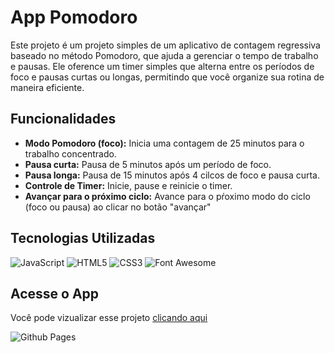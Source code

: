 # App Pomodoro

Este projeto é um projeto simples de um aplicativo de contagem regressiva baseado no método Pomodoro, que ajuda a gerenciar o tempo de trabalho e pausas. Ele oference um timer simples que alterna entre os períodos de foco e pausas curtas ou longas, permitindo que você organize sua rotina de maneira eficiente.

## Funcionalidades
- **Modo Pomodoro (foco):** Inicia uma contagem de 25 minutos para o trabalho concentrado.
- **Pausa curta:** Pausa de 5 minutos após um período de foco.
- **Pausa longa:** Pausa de 15 minutos após 4 cilcos de foco e pausa curta.
- **Controle de Timer:** Inicie, pause e reinicie o timer.
- **Avançar para o próximo ciclo:** Avance para o pŕoximo modo do ciclo (foco ou pausa) ao clicar no botão "avançar"

## Tecnologias Utilizadas
![JavaScript](https://img.shields.io/badge/javascript-%23323330.svg?style=for-the-badge&logo=javascript&logoColor=%23F7DF1E)
![HTML5](https://img.shields.io/badge/html5-%23E34F26.svg?style=for-the-badge&logo=html5&logoColor=white)
![CSS3](https://img.shields.io/badge/css3-%231572B6.svg?style=for-the-badge&logo=css3&logoColor=white)
![Font Awesome](https://img.shields.io/badge/Font_Awesome-339AF0?style=for-the-badge&logo=fontawesome&logoColor=white)


## Acesse o App

Você pode vizualizar esse projeto [clicando aqui](https://paulohcruz.github.io/AppPomodoro/)

![Github Pages](https://img.shields.io/badge/github%20pages-121013?style=for-the-badge&logo=github&logoColor=white)